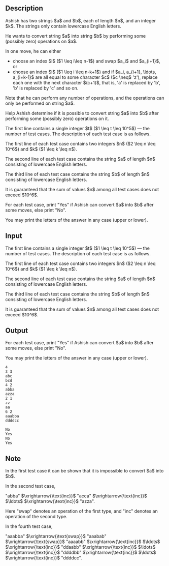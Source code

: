 ## Description

<div><p>Ashish has two strings $a$ and $b$, each of length $n$, and an integer $k$. The strings only contain lowercase English letters.</p><p>He wants to convert string $a$ into string $b$ by performing some (possibly zero) operations on $a$.</p><p>In one move, he can either </p><ul> <li> choose an index $i$ ($1 \leq i\leq n-1$) and swap $a_i$ and $a_{i+1}$, or </li><li> choose an index $i$ ($1 \leq i \leq n-k+1$) and if $a_i, a_{i+1}, \ldots, a_{i+k-1}$ are <span class="tex-font-style-bf">all equal</span> to some character $c$ ($c \neq$ '<span class="tex-font-style-tt">z</span>'), replace each one with the next character $(c+1)$, that is, '<span class="tex-font-style-tt">a</span>' is replaced by '<span class="tex-font-style-tt">b</span>', '<span class="tex-font-style-tt">b</span>' is replaced by '<span class="tex-font-style-tt">c</span>' and so on. </li></ul><p>Note that he can perform any number of operations, and the operations can only be performed on string $a$. </p><p>Help Ashish determine if it is possible to convert string $a$ into $b$ after performing some (possibly zero) operations on it.</p></div><div class="input-specification"><p>The first line contains a single integer $t$ ($1 \leq t \leq 10^5$)&nbsp;— the number of test cases. The description of each test case is as follows.</p><p>The first line of each test case contains two integers $n$ ($2 \leq n \leq 10^6$) and $k$ ($1 \leq k \leq n$).</p><p>The second line of each test case contains the string $a$ of length $n$ consisting of lowercase English letters.</p><p>The third line of each test case contains the string $b$ of length $n$ consisting of lowercase English letters.</p><p>It is guaranteed that the sum of values $n$ among all test cases does not exceed $10^6$.</p></div><div class="output-specification"><p>For each test case, print "<span class="tex-font-style-tt">Yes</span>" if Ashish can convert $a$ into $b$ after some moves, else print "<span class="tex-font-style-tt">No</span>".</p><p>You may print the letters of the answer in any case (upper or lower).</p></div>

## Input

<p>The first line contains a single integer $t$ ($1 \leq t \leq 10^5$)&nbsp;— the number of test cases. The description of each test case is as follows.</p><p>The first line of each test case contains two integers $n$ ($2 \leq n \leq 10^6$) and $k$ ($1 \leq k \leq n$).</p><p>The second line of each test case contains the string $a$ of length $n$ consisting of lowercase English letters.</p><p>The third line of each test case contains the string $b$ of length $n$ consisting of lowercase English letters.</p><p>It is guaranteed that the sum of values $n$ among all test cases does not exceed $10^6$.</p>

## Output

<p>For each test case, print "<span class="tex-font-style-tt">Yes</span>" if Ashish can convert $a$ into $b$ after some moves, else print "<span class="tex-font-style-tt">No</span>".</p><p>You may print the letters of the answer in any case (upper or lower).</p>





```input1
4
3 3
abc
bcd
4 2
abba
azza
2 1
zz
aa
6 2
aaabba
ddddcc
```




```output1
No
Yes
No
Yes
```



## Note

<p>In the first test case it can be shown that it is impossible to convert $a$ into $b$.</p><p>In the second test case,</p><p>"<span class="tex-font-style-tt">a<span class="tex-font-style-bf">bb</span>a</span>" $\xrightarrow{\text{inc}}$ "<span class="tex-font-style-tt">a<span class="tex-font-style-bf">cc</span>a</span>" $\xrightarrow{\text{inc}}$ $\ldots$ $\xrightarrow{\text{inc}}$ "<span class="tex-font-style-tt">azza</span>".</p><p>Here "swap" denotes an operation of the first type, and "inc" denotes an operation of the second type.</p><p>In the fourth test case,</p><p>"<span class="tex-font-style-tt">aaab<span class="tex-font-style-bf">ba</span></span>" $\xrightarrow{\text{swap}}$ "<span class="tex-font-style-tt">aaa<span class="tex-font-style-bf">ba</span>b</span>" $\xrightarrow{\text{swap}}$ "<span class="tex-font-style-tt"><span class="tex-font-style-bf">aa</span>aabb</span>" $\xrightarrow{\text{inc}}$ $\ldots$ $\xrightarrow{\text{inc}}$ "<span class="tex-font-style-tt">dd<span class="tex-font-style-bf">aa</span>bb</span>" $\xrightarrow{\text{inc}}$ $\ldots$ $\xrightarrow{\text{inc}}$ "<span class="tex-font-style-tt">dddd<span class="tex-font-style-bf">bb</span></span>" $\xrightarrow{\text{inc}}$ $\ldots$ $\xrightarrow{\text{inc}}$ "<span class="tex-font-style-tt">ddddcc</span>".</p>
